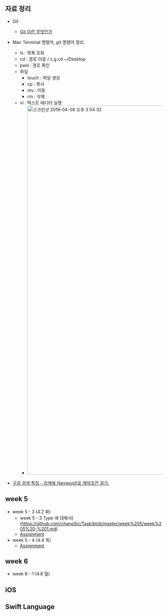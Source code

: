 ## 자료 정리
* Git
  * [Git 이란 무엇인가](https://wodonggun.github.io/wodonggun.github.io/study/Git-%EC%9D%B4%EB%9E%80.html)
* Mac Terminal 명령어, git 명령어 정리.
  * ls : 목록 조회
  * cd : 경로 이동 / c.g cd ~/Desktop
  *  pwd : 경로 확인
  * 파일
    * touch : 파일 생성
    * cp : 복사
    * mv : 이동
    * rm : 삭제
  * vi : 텍스트 에디터 실행
    * <img width="1183" alt="스크린샷 2019-04-08 오후 3 04 32" src="https://user-images.githubusercontent.com/38423205/55704573-69f62f00-5a17-11e9-85a2-f35e9e42b9aa.png">


* [구글 검색 특징 - 검색에 [keyword]로 제약조건 걸기.](https://github.com/changSic/Task/wiki/%EA%B5%AC%EA%B8%80-%EA%B2%80%EC%83%89-%ED%8A%B9%EC%A7%95)

## week 5

* week 5 - 3 (4.2 화)
  * week 5 - 3 Type 에 대해서](https://github.com/changSic/Task/blob/master/week%205/week%205%20-%201.md)
  * [Assignment]()
* week 5 - 4 (4.4 목)
  * [Assignment]()

## week 6
* week 6 - 1 (4.8 월)



## iOS

## Swift Language



